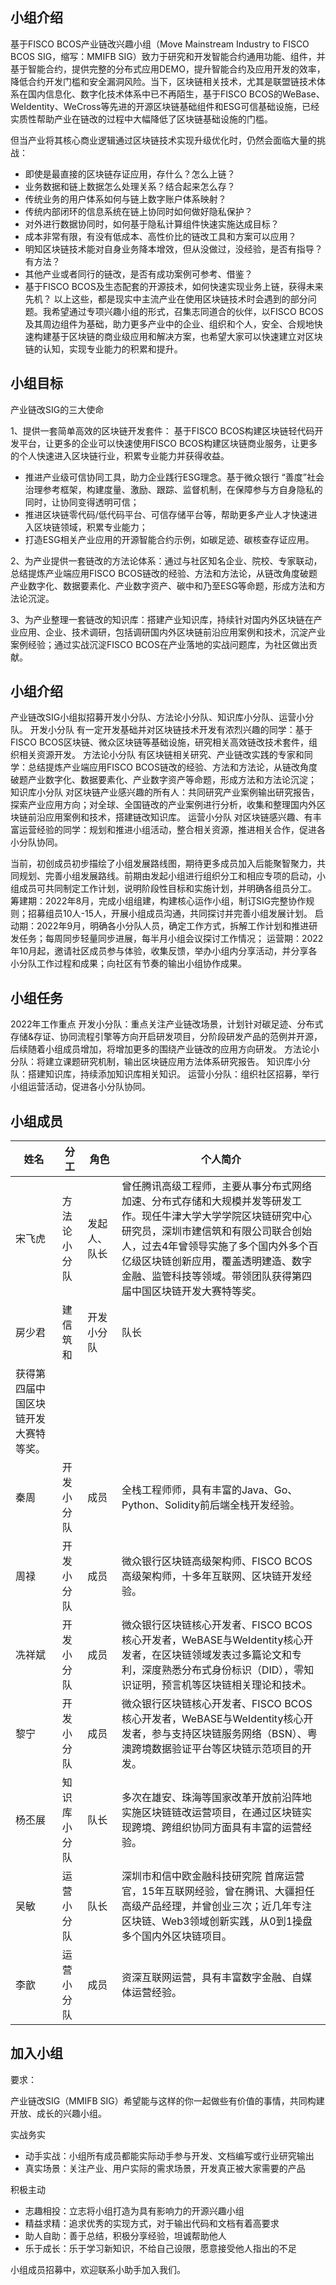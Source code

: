 
## 小组介绍

基于FISCO BCOS产业链改兴趣小组（Move Mainstream Industry to FISCO BCOS SIG，缩写：MMIFB SIG）致力于研究和开发智能合约通用功能、组件，并基于智能合约，提供完整的分布式应用DEMO，提升智能合约及应用开发的效率，降低合约开发门槛和安全漏洞风险。当下，区块链相关技术，尤其是联盟链技术体系在国内信息化、数字化技术体系中已不再陌生，基于FISCO BCOS的WeBase、WeIdentity、WeCross等先进的开源区块链基础组件和ESG可信基础设施，已经实质性帮助产业在链改的过程中大幅降低了区块链基础设施的门槛。

但当产业将其核心商业逻辑通过区块链技术实现升级优化时，仍然会面临大量的挑战：
  - 即使是最直接的区块链存证应用，存什么？怎么上链？
  - 业务数据和链上数据怎么处理关系？结合起来怎么存？
  - 传统业务的用户体系如何与链上数字账户体系映射？
  - 传统内部闭环的信息系统在链上协同时如何做好隐私保护？
  - 对外进行数据协同时，如何基于隐私计算组件快速实施达成目标？
  - 成本非常有限，有没有低成本、高性价比的链改工具和方案可以应用？
  - 明知区块链技术能对自身业务降本增效，但从没做过，没经验，是否有指导？有方法？
  - 其他产业或者同行的链改，是否有成功案例可参考、借鉴？
  - 基于FISCO BCOS及生态配套的开源技术，如何快速实现业务上链，获得未来先机？
以上这些，都是现实中主流产业在使用区块链技术时会遇到的部分问题。我希望通过专项兴趣小组的形式，召集志同道合的伙伴，以FISCO BCOS及其周边组件为基础，助力更多产业中的企业、组织和个人，安全、合规地快速构建基于区块链的商业级应用和解决方案，也希望大家可以快速建立对区块链的认知，实现专业能力的积累和提升。


## 小组目标

产业链改SIG的三大使命

1、提供一套简单高效的区块链开发套件：
  基于FISCO BCOS构建区块链轻代码开发平台，让更多的企业可以快速使用FISCO BCOS构建区块链商业服务，让更多的个人快速进入区块链行业，积累专业能力并获得收益。
  - 推进产业级可信协同工具，助力企业践行ESG理念。基于微众银行 “善度”社会治理参考框架，构建度量、激励、跟踪、监督机制，在保障参与方自身隐私的同时，让协同变得透明可信；
  - 推进区块链零代码/低代码平台、可信存储平台等，帮助更多产业人才快速进入区块链领域，积累专业能力；
  - 打造ESG相关产业应用的开源智能合约示例，如碳足迹、碳核查存证应用。

2、为产业提供一套链改的方法论体系：通过与社区知名企业、院校、专家联动，总结提炼产业端应用FISCO BCOS链改的经验、方法和方法论，从链改角度破题产业数字化、数据要素化、产业数字资产、碳中和乃至ESG等命题，形成方法和方法论沉淀。

3、为产业整理一套链改的知识库：搭建产业知识库，持续针对国内外区块链在产业应用、企业、技术调研，包括调研国内外区块链前沿应用案例和技术，沉淀产业案例经验；通过实战沉淀FISCO BCOS在产业落地的实战问题库，为社区做出贡献。


## 小组介绍

产业链改SIG小组拟招募开发小分队、方法论小分队、知识库小分队、运营小分队。
开发小分队
有一定开发基础并对区块链技术开发有浓烈兴趣的同学：基于FISCO BCOS区块链、微众区块链等基础设施，研究相关高效链改技术套件，组织相关资源开发。
方法论小分队
有区块链相关研究、产业链改实践的专家和同学：总结提炼产业端应用FISCO BCOS链改的经验、方法和方法论，从链改角度破题产业数字化、数据要素化、产业数字资产等命题，形成方法和方法论沉淀；
知识库小分队
对区块链产业感兴趣的所有人：共同研究产业案例输出研究报告，探索产业应用方向；对全球、全国链改的产业案例进行分析，收集和整理国内外区块链前沿应用案例和技术，搭建链改知识库。
运营小分队
对区块链感兴趣、有丰富运营经验的同学：规划和推进小组活动，整合相关资源，推进相关合作，促进各小分队协同。

当前，初创成员初步描绘了小组发展路线图，期待更多成员加入后能聚智聚力，共同规划、完善小组发展路线。前期由发起小组进行组织分工和相应专项的启动，小组成员可共同制定工作计划，说明阶段性目标和实施计划，并明确各组员分工。
筹建期：2022年8月，完成小组组建，构建核心运作小组，制订SIG完整协作规则；招募组员10人-15人，开展小组成员沟通，共同探讨并完善小组发展计划。
启动期：2022年9月，明确各小分队人员，确定工作方式，拆解工作计划和推进研发任务；每周同步轻量同步进展，每半月小组会议探讨工作情况；
运营期：2022年10月起，邀请社区成员参与体验，收集反馈，举办小组内分享活动，并分享各小分队工作过程和成果；向社区有节奏的输出小组协作成果。


## 小组任务

2022年工作重点
开发小分队：重点关注产业链改场景，计划针对碳足迹、分布式存储&存证、协同流程引擎等方向开启研发项目，分阶段研发产品的范例并开源，后续随着小组成员增加，将增加更多的围绕产业链改的应用方向研发。
方法论小分队：将建立课题研究机制，输出区块链应用方法体系研究报告。
知识库小分队：搭建知识库，持续添加知识库相关知识。
运营小分队：组织社区招募，举行小组运营活动，促进各小分队协同。


## 小组成员
| **姓名** | **分工**  | **角色**   | **个人简介** |
| -------- | ------------ | --------- | -------------------- |
| 宋飞虎 | 方法论小分队  | 发起人、队长 | 曾任腾讯高级工程师，主要从事分布式网络加速、分布式存储和大规模并发等研发工作。现任牛津大学大学学院区块链研究中心研究员，深圳市建信筑和有限公司联合创始人，过去4年曾领导实施了多个国内外多个百亿级区块链创新应用，覆盖透明建造、数字金融、监管科技等领域。带领团队获得第四届中国区块链开发大赛特等奖。 |
|房少君|建信筑和|开发小分队 |队长|深圳市建信筑和科技有限公司技术总监，十年以上互联网研发和管理经验，是国内最早一批研究大数据和区块链技术的开发者；系统架构设计师、TOGAF企业架构师，FISCO BCOS开源社区MVP；擅长融合区块链、云计算、大数据、人工智能等技术，结合业务打造企业架构体系。
获得第四届中国区块链开发大赛特等奖。|
| 秦周 | 开发小分队 | 成员 | 全栈工程师师，具有丰富的Java、Go、Python、Solidity前后端全栈开发经验。 |
| 周禄 | 开发小分队 | 成员  | 微众银行区块链高级架构师、FISCO BCOS 高级架构师，十多年互联网、区块链开发经验。 |
| 冼祥斌 | 开发小分队 | 成员 | 微众银行区块链核心开发者、FISCO BCOS 核心开发者，WeBASE与WeIdentity核心开发者，在区块链领域发表过多篇论文和专利，深度熟悉分布式身份标识（DID），零知识证明，预言机等区块链相关理论和技术。 |
| 黎宁 | 开发小分队 | 成员 | 微众银行区块链核心开发者、FISCO BCOS 核心开发者，WeBASE与WeIdentity核心开发者，参与支持区块链服务网络（BSN）、粤澳跨境数据验证平台等区块链示范项目的开发。 |
| 杨丕展 | 知识库小分队 | 队长 | 多次在雄安、珠海等国家改革开放前沿阵地实施区块链链改运营项目，在通过区块链实现跨境、跨组织协同方面具有丰富的运营经验。 |
| 吴敏 | 运营小分队  | 队长 | 深圳市和信中欧金融科技研究院 首席运营官，15年互联网经验，曾在腾讯、大疆担任高级产品经理，并曾创业三次；近几年专注区块链、Web3领域创新实践，从0到1操盘多个国内外区块链项目。  |
| 李歆 | 运营小分队  | 成员 | 资深互联网运营，具有丰富数字金融、自媒体运营经验。 |



## 加入小组

要求：

产业链改SIG（MMIFB SIG）希望能与这样的你一起做些有价值的事情，共同构建开放、成长的兴趣小组。

实战务实
- 动手实战：小组所有成员都能实际动手参与开发、文档编写或行业研究输出
- 真实场景：关注产业、用户实际的需求场景，开发真正被大家需要的产品

积极主动
- 志趣相投：立志将小组打造为具有影响力的开源兴趣小组
- 精益求精：追求优秀的实现方式，对于输出代码和文档有着高要求
- 助人自助：善于总结，积极分享经验，坦诚帮助他人
- 乐于成长：乐于学习新知识，不给自己设限，愿意接受他人指出的不足

小组成员招募中，欢迎联系小助手加入我们。
